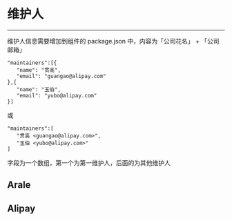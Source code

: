 # 维护人

--------------



维护人信息需要增加到组件的 package.json 中，内容为「公司花名」 + 「公司邮箱」

```
"maintainers":[{
   "name": "贯高",
   "email": "guangao@alipay.com"
},{
   "name": "玉伯",
   "email": "yubo@alipay.com"
}]
```

或

```
"maintainers":[
   "贯高 <guangao@alipay.com>",
   "玉伯 <yubo@alipay.com>"
]
```

字段为一个数组，第一个为第一维护人，后面的为其他维护人


## Arale

<div id="container-arale"></div>

## Alipay

<style>
#doc-wrapper, table {width: 100%}

table .people {
    width: 120px;
}
</style>

<div id="container-alipay"></div>

<script type="text/javascript" src="https://a.alipayobjects.com/alipay/apww/1.2.0/apww.js"></script>
<script type="text/javascript">
seajs.config({
  alias: {
    arale: 'http://spmjs.org/repository/arale/?define',
    alipay: 'http://yuan.alipay.im/repository/alipay/?define',
    apww: 'alipay/apww/1.2.0/apww'
  }
});
seajs.use(['$', 'apww'], function($, apww) {
  seajs.use('arale', function(arale) {
    createTable(arale, '#container-arale', "http://aralejs.org/");
    apww.init({
      trigger:'.J-apww',
      host: 'http://amos.im.alisoft.com',
      classPrefix: 'ui-ww-static'
    });
  });

  seajs.use('alipay', function(alipay) {
    createTable(alipay, '#container-alipay', "http://arale.alipay.im/alipay/");
    apww.init({
      trigger:'.J-apww',
      host: 'http://amos.im.alisoft.com',
      classPrefix: 'ui-ww-small'
    });
  });

  function createTable(data, container, dest) {
    var table = $('<table><tr><th class="name" >组件名</th><th class="people">第一维护人</th><th class="people">其他维护人</th></tr></table>')
    for (var i in data) {
      var item = data[i];
      var name = item.name;
      var maintainers = item.maintainers;
      var first = maintainers && maintainers.length ? showMaintainer(maintainers[0]) : '';
      var other = maintainers && maintainers.length > 1 ? showMaintainer(maintainers.slice(1)) : ''
      $('<tr><td><a href="' + dest + name + '/">' + name + '</a></td><td>' + first + '</td><td>' + other + '</td></tr>').appendTo(table);
    }
    table.appendTo(container);
  }
  var re = /^\s*(.*?)\s+<(\w+([-+.]\w+)*@\w+([-.]\w+)*\.\w+([-.]\w+)*)>\s*$/;
  function showMaintainer(maintainers) {
    if (Object.prototype.toString.call(maintainers) === '[object Array]') {
      var r = [];
      for(var i in maintainers) {
        r.push(showMaintainer(maintainers[i]));
      }
      return r.length ? r.join('<br>') : '';
    } else {
      var name, email;
      if (Object.prototype.toString.call(maintainers) === '[object Object]') {
        name = maintainers.name || '';
        email = maintainers.email || '';
      } else {
        var m = maintainers.match(re);
        if (m) {
          name = m[1];
          email = m[2];
        } else {
          name = email = '';
        }
      }
      return '<a href="mailto:' + email + '">' + name + '</a> ' +
        '<a class="J-apww" href="" data-account="' + name + '"></a>'
    }
  } 
});
</script>